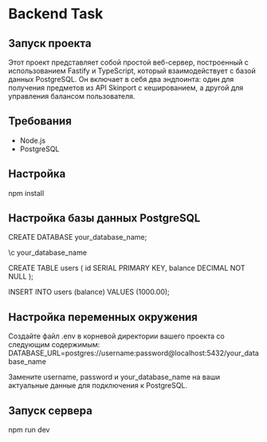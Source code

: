 # Backend Task

## Запуск проекта

Этот проект представляет собой простой веб-сервер, построенный с использованием Fastify и TypeScript, который взаимодействует с базой данных PostgreSQL. Он включает в себя два эндпоинта: один для получения предметов из API Skinport с кешированием, а другой для управления балансом пользователя.

## Требования

- Node.js
- PostgreSQL

## Настройка

npm install

## Настройка базы данных PostgreSQL
CREATE DATABASE your_database_name;

\c your_database_name

CREATE TABLE users (
    id SERIAL PRIMARY KEY,
    balance DECIMAL NOT NULL
);

INSERT INTO users (balance) VALUES (1000.00);

## Настройка переменных окружения
Создайте файл .env в корневой директории вашего проекта со следующим содержимым:
DATABASE_URL=postgres://username:password@localhost:5432/your_database_name

Замените username, password и your_database_name на ваши актуальные данные для подключения к PostgreSQL.

## Запуск сервера
npm run dev